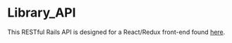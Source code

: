 # Library_API
This RESTful Rails API is designed for a React/Redux front-end found [here](http://nice-volleyball.surge.sh/).
